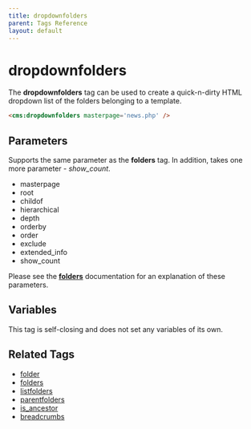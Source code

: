 ```yaml
---
title: dropdownfolders
parent: Tags Reference
layout: default
---
```


# dropdownfolders

The **dropdownfolders** tag can be used to create a quick-n-dirty HTML dropdown list of the folders belonging to a template.

```html
<cms:dropdownfolders masterpage='news.php' />
```

## Parameters

Supports the same parameter as the **folders** tag. In addition, takes one more parameter - *show\_count*.

* masterpage
* root
* childof
* hierarchical
* depth
* orderby
* order
* exclude
* extended\_info
* show\_count

Please see the [**folders**](../folders.html) documentation for an explanation of these parameters.

## Variables

This tag is self-closing and does not set any variables of its own.

## Related Tags

* [folder](./folder.html)
* [folders](./folders.html)
* [listfolders](./listfolders.html)
* [parentfolders](./parentfolders.html)
* [is\_ancestor](../is_ancestor.html)
* [breadcrumbs](./breadcrumbs.html)
